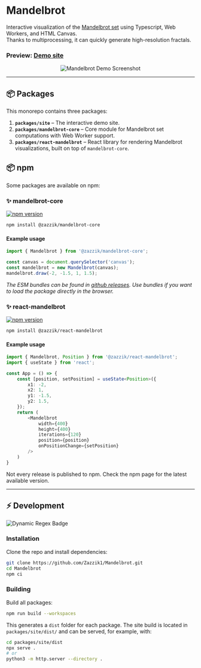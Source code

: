 # Mandelbrot

Interactive visualization of the [Mandelbrot set](https://en.wikipedia.org/wiki/Mandelbrot_set) using Typescript, Web Workers, and HTML Canvas.  
Thanks to multiprocessing, it can quickly generate high-resolution fractals.

### Preview: [Demo site](https://zazzik1.github.io/Mandelbrot/)

<p align="center">
  <img src="https://user-images.githubusercontent.com/78451054/144238786-6bf2f184-4256-45a3-a179-201738d036fa.png" alt="Mandelbrot Demo Screenshot">
</p>

---

## 📦 Packages

This monorepo contains three packages:

1. **`packages/site`** – The interactive demo site.
2. **`packages/mandelbrot-core`** – Core module for Mandelbrot set computations with Web Worker support.
3. **`packages/react-mandelbrot`** – React library for rendering Mandelbrot visualizations, built on top of `mandelbrot-core`.

## 📦 npm

Some packages are available on npm:

### ✨ mandelbrot-core

[![npm version](https://img.shields.io/npm/v/@zazzik/mandelbrot-core)](https://www.npmjs.com/package/@zazzik/mandelbrot-core)

```sh
npm install @zazzik/mandelbrot-core
```

#### Example usage

```ts
import { Mandelbrot } from '@zazzik/mandelbrot-core';

const canvas = document.querySelector('canvas');
const mandelbrot = new Mandelbrot(canvas);
mandelbrot.draw(-2, -1.5, 1, 1.5);
```

_The ESM bundles can be found in [github releases](https://github.com/Zazzik1/Mandelbrot/releases). Use bundles if you want to load the package directly in the browser._

### ✨ react-mandelbrot

[![npm version](https://img.shields.io/npm/v/@zazzik/react-mandelbrot)](https://www.npmjs.com/package/@zazzik/react-mandelbrot)

```sh
npm install @zazzik/react-mandelbrot
```

#### Example usage

```ts
import { Mandelbrot, Position } from '@zazzik/react-mandelbrot';
import { useState } from 'react';

const App = () => {
    const [position, setPosition] = useState<Position>({
        x1: -2,
        x2: 1,
        y1: -1.5,
        y2: 1.5,
    });
    return (
        <Mandelbrot
            width={400}
            height={400}
            iterations={120}
            position={position}
            onPositionChange={setPosition}
        />
    )
}
```

Not every release is published to npm. Check the npm page for the latest available version.

---

## ⚡ Development

![Dynamic Regex Badge](<https://img.shields.io/badge/dynamic/regex?url=https%3A%2F%2Fraw.githubusercontent.com%2FZazzik1%2FMandelbrot%2Frefs%2Fheads%2Fmain%2F.github%2Fworkflows%2Fpass_tests_and_release.yml&search=node-version%3A%20%5C%5B(.*)%5C%5D&replace=%241&label=node%20version>)

### Installation

Clone the repo and install dependencies:

```sh
git clone https://github.com/Zazzik1/Mandelbrot.git
cd Mandelbrot
npm ci
```

### Building

Build all packages:

```sh
npm run build --workspaces
```

This generates a `dist` folder for each package.
The site build is located in `packages/site/dist/` and can be served, for example, with:

```sh
cd packages/site/dist
npx serve .
# or
python3 -m http.server --directory .
```
